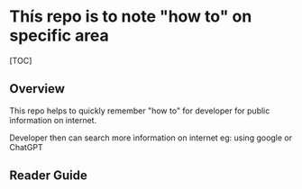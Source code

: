 # Thís repo is to note "how to" on specific area

[TOC]

## Overview

This repo helps to quickly remember "how to" for developer for public ìnformation on internet.

Developer then can search more ìnformation on internet eg: using google or ChatGPT

## Reader Guide

